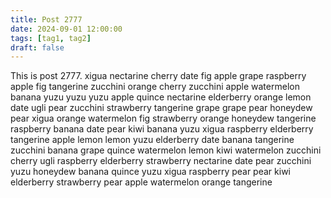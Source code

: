 ```yaml
---
title: Post 2777
date: 2024-09-01 12:00:00
tags: [tag1, tag2]
draft: false
---
```

This is post 2777.
xigua
nectarine
cherry
date
fig
apple
grape
raspberry
apple
fig
tangerine
zucchini
orange
cherry
zucchini
apple
watermelon
banana
yuzu
yuzu
yuzu
apple
quince
nectarine
elderberry
orange
lemon
date
ugli
pear
zucchini
strawberry
tangerine
grape
grape
pear
honeydew
pear
xigua
orange
watermelon
fig
strawberry
orange
honeydew
tangerine
raspberry
banana
date
pear
kiwi
banana
yuzu
xigua
raspberry
elderberry
tangerine
apple
lemon
lemon
yuzu
elderberry
date
banana
tangerine
zucchini
banana
grape
quince
watermelon
lemon
kiwi
watermelon
zucchini
cherry
ugli
raspberry
elderberry
strawberry
nectarine
date
pear
zucchini
yuzu
honeydew
banana
quince
yuzu
xigua
raspberry
pear
pear
kiwi
elderberry
strawberry
pear
apple
watermelon
orange
tangerine
